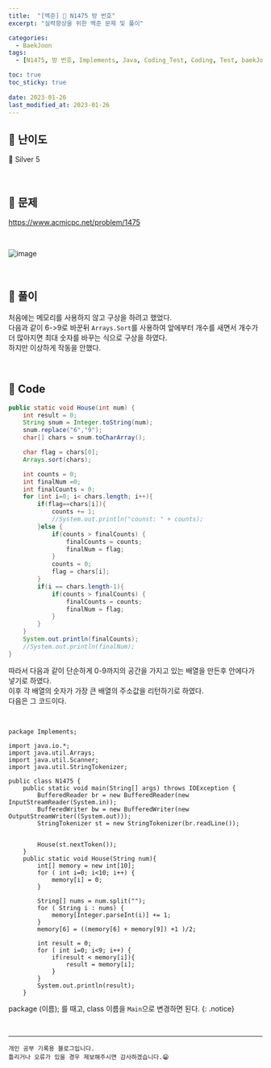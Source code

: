 ```yaml
---
title:  "[백준] 🥈 N1475 방 번호"
excerpt: "실력향상을 위한 백준 문제 및 풀이"

categories:
  - BaekJoon
tags:
  - [N1475, 방 번호, Implements, Java, Coding_Test, Coding, Test, baekJoon, 백준]

toc: true
toc_sticky: true
 
date: 2023-01-26
last_modified_at: 2023-01-26
---
```


## 📌 난이도

  🥈 Silver 5

<br>

## 📌 문제

<https://www.acmicpc.net/problem/1475>

<br>

![image](https://user-images.githubusercontent.com/37824506/214777893-2fe82f14-ee30-4e6a-ac3e-980929c1b37b.png)

<br>

## 📌 풀이  


처음에는 메모리를 사용하지 않고 구상을 하려고 했었다.  
다음과 같이 6->9로 바꾼뒤 `Arrays.Sort`를 사용하여 앞에부터 개수를 새면서 개수가 더 많아지면 최대 숫자를 바꾸는 식으로 구상을 하였다.  
하지만 이상하게 작동을 안했다.

<br>

## 📌 Code

```java
public static void House(int num) {
    int result = 0;
    String snum = Integer.toString(num);
    snum.replace("6","9");
    char[] chars = snum.toCharArray();

    char flag = chars[0];
    Arrays.sort(chars);

    int counts = 0;
    int finalNum =0;
    int finalCounts = 0;
    for (int i=0; i< chars.length; i++){
        if(flag==chars[i]){
            counts += 1;
            //System.out.println("counst: " + counts);
        }else {
            if(counts > finalCounts) {
                finalCounts = counts;
                finalNum = flag;
            }
            counts = 0;
            flag = chars[i];
        }
        if(i == chars.length-1){
            if(counts > finalCounts) {
                finalCounts = counts;
                finalNum = flag;
            }
        }
    }
    System.out.println(finalCounts);
    //System.out.println(finalNum);
}
```


따라서 다음과 같이 단순하게 0-9까지의 공간을 가지고 있는 배열을 만든후 안에다가 넣기로 하였다.  
이후 각 배열의 숫자가 가장 큰 배열의 주소값을 리턴하기로 하였다.  
다음은 그 코드이다.

<br>

```
package Implements;

import java.io.*;
import java.util.Arrays;
import java.util.Scanner;
import java.util.StringTokenizer;

public class N1475 {
    public static void main(String[] args) throws IOException {
        BufferedReader br = new BufferedReader(new InputStreamReader(System.in));
        BufferedWriter bw = new BufferedWriter(new OutputStreamWriter((System.out)));
        StringTokenizer st = new StringTokenizer(br.readLine());


        House(st.nextToken());
    }
    public static void House(String num){
        int[] memory = new int[10];
        for ( int i=0; i<10; i++) {
            memory[i] = 0;
        }

        String[] nums = num.split("");
        for ( String i : nums) {
            memory[Integer.parseInt(i)] += 1;
        }
        memory[6] = ((memory[6] + memory[9]) +1 )/2;

        int result = 0;
        for ( int i=0; i<9; i++) {
            if(result < memory[i]){
                result = memory[i];
            }
        }
        System.out.println(result);
    }
```

package (이름); 를 때고, class 이름을 `Main`으로 변경하면 된다.
{: .notice}



<br>


***
    개인 공부 기록용 블로그입니다.
    틀리거나 오류가 있을 경우 제보해주시면 감사하겠습니다.😁